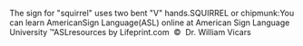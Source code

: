 The sign for "squirrel" uses two bent "V" hands.SQUIRREL or chipmunk:You can learn AmericanSign 
		Language(ASL) online at American Sign Language University ™ASLresources 
		by Lifeprint.com  ©  Dr. William Vicars